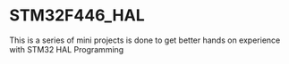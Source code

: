 # STM32F446_HAL
This is a series of mini projects is done to get better hands on experience with STM32 HAL Programming
